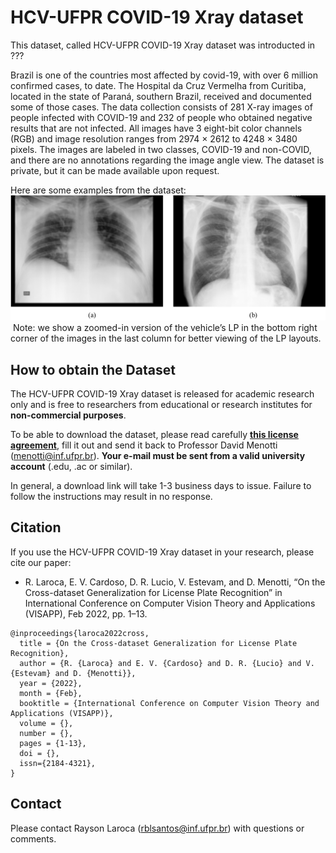 # HCV-UFPR COVID-19 Xray dataset

This dataset, called HCV-UFPR COVID-19 Xray dataset was introducted in ???

Brazil is one of the countries most affected by covid-19, with over 6 million confirmed cases, to date.
The Hospital da Cruz Vermelha from Curitiba, located in the state of Paraná, southern Brazil, received and documented some of those cases.
The data collection consists of 281 X-ray images of people infected with COVID-19 and 232 of people who obtained negative results that are not infected.
All images have 3 eight-bit color channels (RGB) and image resolution ranges from 2974 × 2612 to 4248 × 3480 pixels. 
The images are labeled in two classes, COVID-19 and non-COVID, and there are no annotations regarding the image angle view. 
The dataset is private, but it can be made available upon request.

Here are some examples from the dataset:  
<img src="./media/samples.png"/> Note: we show a zoomed-in version of the vehicle’s LP in the bottom right corner of the images in the last column for better viewing of the LP layouts.
<br>

## How to obtain the Dataset

The HCV-UFPR COVID-19 Xray dataset is released for academic research only and is free to researchers from educational or research institutes for **non-commercial purposes**. 

To be able to download the dataset, please read carefully [**this license agreement**](./pdfs/license-agreement.pdf), fill it out and send it back to Professor David Menotti ([menotti@inf.ufpr.br](mailto:menotti@inf.ufpr.br)). **Your e-mail must be sent from a valid university account** (.edu, .ac or similar).

In general, a download link will take 1-3 business days to issue. Failure to follow the instructions may result in no response.

## Citation

If you use the HCV-UFPR COVID-19 Xray dataset in your research, please cite our paper:

* R. Laroca, E. V. Cardoso, D. R. Lucio, V. Estevam, and D. Menotti, “On the Cross-dataset Generalization for License Plate Recognition” in International Conference on Computer Vision Theory and Applications (VISAPP), Feb 2022, pp. 1–13.

```
@inproceedings{laroca2022cross,
  title = {On the Cross-dataset Generalization for License Plate Recognition},
  author = {R. {Laroca} and E. V. {Cardoso} and D. R. {Lucio} and V. {Estevam} and D. {Menotti}},
  year = {2022},
  month = {Feb},
  booktitle = {International Conference on Computer Vision Theory and Applications (VISAPP)},
  volume = {},
  number = {},
  pages = {1-13},
  doi = {},
  issn={2184-4321},
}
```

## Contact

Please contact Rayson Laroca ([rblsantos@inf.ufpr.br](mailto:rblsantos@inf.ufpr.br)) with questions or comments.
